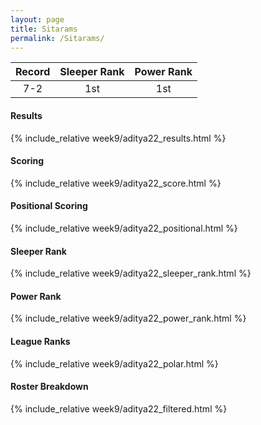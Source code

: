 ```yaml
---
layout: page
title: Sitarams
permalink: /Sitarams/
---
```


Record | Sleeper Rank | Power Rank               
:--: | :--: | :--:
7-2 | 1st | 1st   

#### Results
{% include_relative week9/aditya22_results.html %}

#### Scoring
{% include_relative week9/aditya22_score.html %}

#### Positional Scoring
{% include_relative week9/aditya22_positional.html %}

#### Sleeper Rank
{% include_relative week9/aditya22_sleeper_rank.html %}

#### Power Rank
{% include_relative week9/aditya22_power_rank.html %}

#### League Ranks
{% include_relative week9/aditya22_polar.html %}

#### Roster Breakdown
{% include_relative week9/aditya22_filtered.html %}
